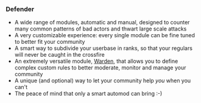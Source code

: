 ### Defender
- A wide range of modules, automatic and manual, designed to counter many common patterns of bad actors and thwart large scale attacks
- A very customizable experience: every single module can be fine tuned to better fit your community
- A smart way to subdivide your userbase in ranks, so that your regulars will never be caught in the crossfire
- An extremely versatile module, [Warden](https://github.com/AdityaXJha/Warden/wiki), that allows you to define complex custom rules to better moderate, monitor and manage your community
- A unique (and optional) way to let your community help *you* when you can't
- The peace of mind that only a smart automod can bring :-)

